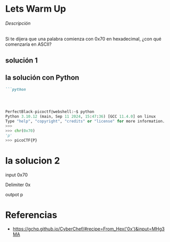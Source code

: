 # Lets Warm Up

###### Descripción
Si te dijera que una palabra comienza con 0x70 en hexadecimal, ¿con qué comenzaría en ASCII?

## solución 1

## la solución con Python 


```markdown
```python




PerfectBlack-picoctf@webshell:~$ python
Python 3.10.12 (main, Sep 11 2024, 15:47:36) [GCC 11.4.0] on linux
Type "help", "copyright", "credits" or "license" for more information.
>>> 
>>> chr(0x70)
'p'
>>> picoCTF{P}
```
# la solucion 2
input
0x70

Delimiter
0x

outpot
p

# Referencias
- https://gchq.github.io/CyberChef/#recipe=From_Hex('0x')&input=MHg3MA





